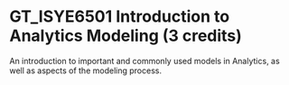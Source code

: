 # GT_ISYE6501 Introduction to Analytics Modeling (3 credits)

An introduction to important and commonly used models in Analytics, as well as aspects of the modeling process.
